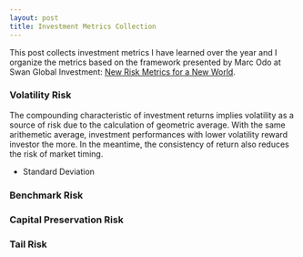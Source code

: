 ```yaml
---
layout: post
title: Investment Metrics Collection
---
```


This post collects investment metrics I have learned over the year and I organize the metrics based on the framework presented by Marc Odo at Swan Global Investment: [New Risk Metrics for a New World](https://www.swanglobalinvestments.com/advisor/wp-content/uploads/2018/06/white-paper-new-risk-metrics-for-a-new-world-swan-global-investments.pdf).

### Volatility Risk

The compounding characteristic of investment returns implies volatility as a source of risk due to the calculation of geometric average. With the same arithemetic average, investment performances with lower volatility reward investor the more. In the meantime, the consistency of return also reduces the risk of market timing.

- Standard Deviation



### Benchmark Risk

### Capital Preservation Risk

### Tail Risk
